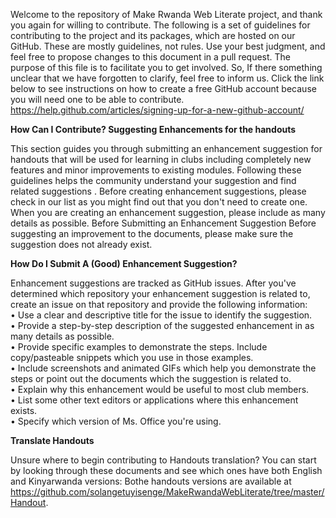 
Welcome to the repository of Make Rwanda Web Literate project, and thank you again for willing to contribute.
The following is a set of guidelines for contributing to the project and its packages, which are hosted on our GitHub. These are mostly guidelines, not rules. Use your best judgment, and feel free to propose changes to this document in a pull request.
The purpose of this file is to facilitate you to get involved. So, If there something unclear that we have forgotten to clarify, feel free to inform us.
Click the link below to see instructions on how to create a free GitHub account because you will need one to be able to contribute.</br>
https://help.github.com/articles/signing-up-for-a-new-github-account/

**How Can I Contribute?
Suggesting Enhancements for the handouts**

This section guides you through submitting an enhancement suggestion for  handouts that will be used for learning in clubs including completely new features and minor improvements to existing modules. Following these guidelines helps the community understand your suggestion   and find related suggestions  .
Before creating enhancement suggestions, please check in our list as you might find out that you don't need to create one. When you are creating an enhancement suggestion, please include as many details as possible. 
Before Submitting an Enhancement Suggestion
Before suggesting an improvement to the documents, please make sure the suggestion does not already exist.

**How Do I Submit A (Good) Enhancement Suggestion?**

Enhancement suggestions are tracked as GitHub issues. After you've determined which repository your enhancement suggestion is related to, create an issue on that repository and provide the following information:</br>
•	Use a clear and descriptive title for the issue to identify the suggestion.</br>
•	Provide a step-by-step description of the suggested enhancement in as many details as possible.</br>
•	Provide specific examples to demonstrate the steps. Include copy/pasteable snippets which you use in those examples.</br>
•	Include screenshots and animated GIFs which help you demonstrate the steps or point out the documents which the suggestion is related to.</br> 
•	Explain why this enhancement would be useful to most club members.</br>
•	List some other text editors or applications where this enhancement exists.</br>
•	Specify which version of Ms. Office you're using. </br>

**Translate Handouts**

Unsure where to begin contributing to Handouts translation? You can start by looking through these documents and see which ones have both English and Kinyarwanda versions:
Bothe handouts versions are available at https://github.com/solangetuyisenge/MakeRwandaWebLiterate/tree/master/Handout.
